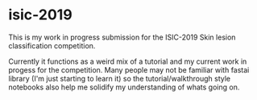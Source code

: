 # isic-2019
This is my work in progress submission for the ISIC-2019 Skin lesion classification competition.

Currently it functions as a weird mix of a tutorial and my current work in progess for the competition. Many people may not be familiar with fastai library (I'm just starting to learn it) so the tutorial/walkthrough style notebooks also help me solidify my understanding of whats going on.
